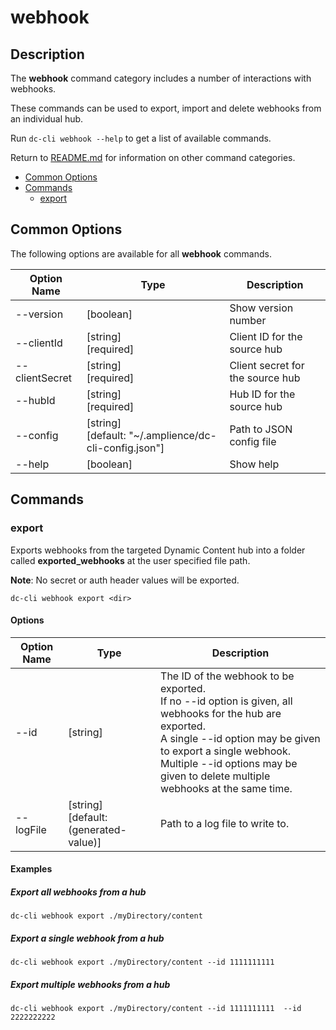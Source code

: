# webhook

## Description

The **webhook** command category includes a number of interactions with webhooks.

These commands can be used to export, import and delete webhooks from an individual hub.

Run `dc-cli webhook --help` to get a list of available commands.

Return to [README.md](../README.md) for information on other command categories.

<!-- MarkdownTOC levels="2,3" autolink="true" -->

- [Common Options](#common-options)
- [Commands](#commands)
  - [export](#export)

<!-- /MarkdownTOC -->

## Common Options

The following options are available for all **webhook** commands.

| Option Name    | Type                                                       | Description                      |
| -------------- | ---------------------------------------------------------- | -------------------------------- |
| --version      | [boolean]                                                  | Show version number              |
| --clientId     | [string]<br />[required]                                   | Client ID for the source hub     |
| --clientSecret | [string]<br />[required]                                   | Client secret for the source hub |
| --hubId        | [string]<br />[required]                                   | Hub ID for the source hub        |
| --config       | [string]<br />[default: "~/.amplience/dc-cli-config.json"] | Path to JSON config file         |
| --help         | [boolean]                                                  | Show help                        |

## Commands

### export

Exports webhooks from the targeted Dynamic Content hub into a folder called **exported_webhooks** at the user specified file path.

**Note**: No secret or auth header values will be exported.

```
dc-cli webhook export <dir>
```

#### Options

| Option Name | Type                                       | Description                                                                                                                                                                                                                                                         |
| ----------- | ------------------------------------------ | ------------------------------------------------------------------------------------------------------------------------------------------------------------------------------------------------------------------------------------------------------------------- |
| --id        | [string]                                   | The ID of the webhook to be exported.<br/>If no --id option is given, all webhooks for the hub are exported.<br/>A single --id option may be given to export a single webhook.<br/>Multiple --id options may be given to delete multiple webhooks at the same time. |
| --logFile   | [string]<br />[default: (generated-value)] | Path to a log file to write to.                                                                                                                                                                                                                                     |

#### Examples

##### Export all webhooks from a hub

`dc-cli webhook export ./myDirectory/content`

##### Export a single webhook from a hub

`dc-cli webhook export ./myDirectory/content --id 1111111111`

##### Export multiple webhooks from a hub

`dc-cli webhook export ./myDirectory/content --id 1111111111  --id 2222222222`
